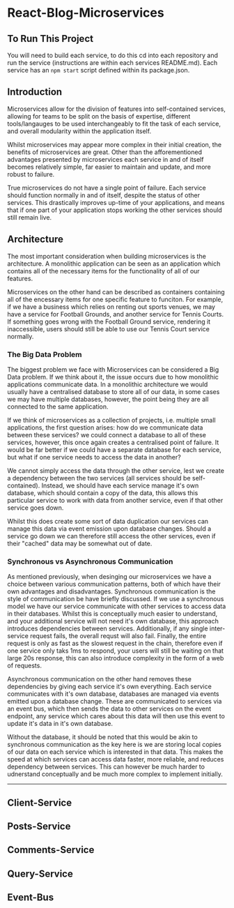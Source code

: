# React-Blog-Microservices

## To Run This Project

You will need to build each service, to do this cd into each repository and run the service (instructions are within each services README.md). Each service has an <code>npm start</code> script defined within its package.json.

## Introduction 

Microservices allow for the division of features into self-contained services, allowing for teams to be split on the basis of expertise, different tools/langauges to be used interchangeably to fit the task of each service, and overall modularity within the application itself. 

Whilst microservices may appear more complex in their initial creation, the benefits of microservices are great. Other than the afforementioned advantages presented by microservices each service in and of itself becomes relatively simple, far easier to maintain and update, and more robust to failure. 

True microservices do not have a single point of failure. Each service should function normally in and of itself, despite the status of other services. This drastically improves up-time of your applications, and means that if one part of your application stops working the other services should still remain live. 

## Architecture

The most important consideration when building microservices is the architecture. A monolithic application can be seen as an application which contains all of the necessary items for the functionality of all of our features.

Microservices on the other hand can be described as containers containing all of the encessary items for one specific feature to funciton. For example, if we have a business which relies on renting out sports venues, we may have a service for Football Grounds, and another service for Tennis Courts. If something goes wrong with the Football Ground service, rendering it inaccessible, users should still be able to use our Tennis Court service normally. 

### The Big Data Problem

The biggest problem we face with Microservices can be considered a Big Data problem. If we think about it, the issue occurs due to how monolithic applications communicate data. In a monolithic architecture we would usually have a centralised database to store all of our data, in some cases we may have multiple databases, however, the point being they are all connected to the same application. 

If we think of microservices as a collection of projects, i.e. multiple small applications, the first question arises: how do we communicate data between these services? we could connect a database to all of these services, however, this once again creates a centralised point of failure. It would be far better if we could have a separate database for each service, but what if one service needs to access the data in another?

We cannot simply access the data through the other service, lest we create a dependency between the two services (all services should be self-contained). Instead, we should have each service manage it's own database, which should contain a copy of the data, this allows this particular service to work with data from another service, even if that other service goes down. 

Whilst this does create some sort of data duplication our services can manage this data via event emission upon database changes. Should a service go down we can therefore still access the other services, even if their "cached" data may be somewhat out of date.


### Synchronous vs Asynchronous Communication

As mentioned previously, when desinging our microservices we have a choice between various communication patterns, both of which have their own advantages and disadvantages. Synchronous communication is the style of communication be have briefly discussed. If we use a synchronous model we have our service communicate with other services to access data in their databases. Whilst this is conceptually much easier to understand, and your additional service will not need it's own database, this approach introduces dependencies between services. Additionally, if any single inter-service request fails, the overall requst will also fail. Finally, the entire request is only as fast as the slowest request in the chain, therefore even if one service only taks 1ms to respond, your users will still be waiting on that large 20s response, this can also introduce complexity in the form of a web of requests. 

Asynchronous communication on the other hand removes these dependencies by giving each service it's own everything. Each service communicates with it's own database, databases are managed via events emitted upon a database change. These are communicated to services via an event bus, which then sends the data to other services on the event endpoint, any service which cares about this data will then use this event to update it's data in it's own database. 

Without the database, it should be noted that this would be akin to synchronous communication as the key here is we are storing local copies of our data on each service which is interested in that data. This makes the speed at which services can access data faster, more reliable, and reduces dependency between services.
This can however be much harder to udnerstand conceptually and be much more complex to implement initially. 

<hr>

## Client-Service

## Posts-Service

## Comments-Service

## Query-Service

## Event-Bus